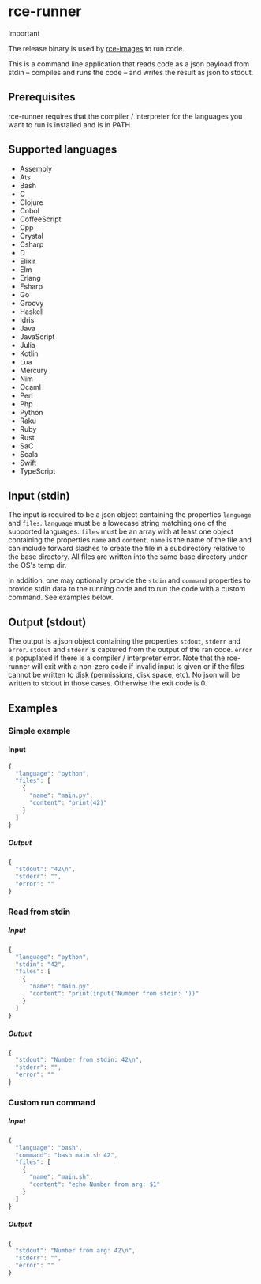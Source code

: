 # rce-runner

> [!IMPORTANT]
> The release binary is used by [rce-images](https://github.com/ToolKitHub/rce-images) to run code.

This is a command line application that reads code as a
json payload from stdin – compiles and runs the code – and writes
the result as json to stdout.

## Prerequisites

rce-runner requires that the compiler / interpreter for the languages
you want to run is installed and is in PATH.

## Supported languages

- Assembly
- Ats
- Bash
- C
- Clojure
- Cobol
- CoffeeScript
- Cpp
- Crystal
- Csharp
- D
- Elixir
- Elm
- Erlang
- Fsharp
- Go
- Groovy
- Haskell
- Idris
- Java
- JavaScript
- Julia
- Kotlin
- Lua
- Mercury
- Nim
- Ocaml
- Perl
- Php
- Python
- Raku
- Ruby
- Rust
- SaC
- Scala
- Swift
- TypeScript

## Input (stdin)

The input is required to be a json object containing the properties `language`
and `files`. `language` must be a lowecase string matching one of the supported
languages. `files` must be an array with at least one object containing the
properties `name` and `content`. `name` is the name of the file and can include
forward slashes to create the file in a subdirectory relative to the base
directory. All files are written into the same base directory under the OS's
temp dir.

In addition, one may optionally provide the `stdin` and `command` properties to
provide stdin data to the running code and to run the code with a custom command.
See examples below.

## Output (stdout)

The output is a json object containing the properties `stdout`, `stderr` and
`error`. `stdout` and `stderr` is captured from the output of the ran code.
`error` is popuplated if there is a compiler / interpreter error.
Note that the rce-runner will exit with a non-zero code if invalid input is
given or if the files cannot be written to disk (permissions, disk space, etc).
No json will be written to stdout in those cases. Otherwise the exit code is 0.

## Examples

### Simple example

#### Input

```javascript
{
  "language": "python",
  "files": [
    {
      "name": "main.py",
      "content": "print(42)"
    }
  ]
}
```

##### Output

```javascript
{
  "stdout": "42\n",
  "stderr": "",
  "error": ""
}
```

### Read from stdin

##### Input

```javascript
{
  "language": "python",
  "stdin": "42",
  "files": [
    {
      "name": "main.py",
      "content": "print(input('Number from stdin: '))"
    }
  ]
}
```

##### Output

```javascript
{
  "stdout": "Number from stdin: 42\n",
  "stderr": "",
  "error": ""
}
```

### Custom run command

##### Input

```javascript
{
  "language": "bash",
  "command": "bash main.sh 42",
  "files": [
    {
      "name": "main.sh",
      "content": "echo Number from arg: $1"
    }
  ]
}
```

##### Output

```javascript
{
  "stdout": "Number from arg: 42\n",
  "stderr": "",
  "error": ""
}
```
